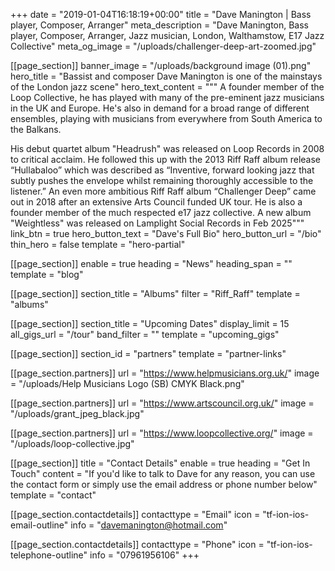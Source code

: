 +++
date = "2019-01-04T16:18:19+00:00"
title = "Dave Manington | Bass player, Composer, Arranger"
meta_description = "Dave Manington, Bass player, Composer, Arranger, Jazz musician, London, Walthamstow, E17 Jazz Collective"
meta_og_image = "/uploads/challenger-deep-art-zoomed.jpg"

[[page_section]]
banner_image = "/uploads/background image (01).png"
hero_title = "Bassist and composer Dave Manington is one of the mainstays of the London jazz scene"
hero_text_content = """
A founder member of the Loop Collective, he has played with many of the pre-eminent jazz musicians in the UK and Europe. He's also in demand for a broad range of different ensembles, playing with musicians from everywhere from South America to the Balkans.

His debut quartet album "Headrush" was released on Loop Records in 2008 to critical acclaim. He followed this up with the 2013 Riff Raff album release “Hullabaloo” which was described as “Inventive, forward looking jazz that subtly pushes the envelope whilst remaining thoroughly accessible to the listener.” An even more ambitious Riff Raff album “Challenger Deep” came out in 2018 after an extensive Arts Council funded UK tour. He is also a founder member of the much respected e17 jazz collective.
A new album "Weightless" was released on Lamplight Social Records in Feb 2025"""
link_btn = true
hero_button_text = "Dave's Full Bio"
hero_button_url = "/bio"
thin_hero = false
template = "hero-partial"

[[page_section]]
enable = true
heading = "News"
heading_span = ""
template = "blog"

[[page_section]]
section_title = "Albums"
filter = "Riff_Raff"
template = "albums"

[[page_section]]
section_title = "Upcoming Dates"
display_limit = 15
all_gigs_url = "/tour"
band_filter = ""
template = "upcoming_gigs"

[[page_section]]
section_id = "partners"
template = "partner-links"

  [[page_section.partners]]
  url = "https://www.helpmusicians.org.uk/"
  image = "/uploads/Help Musicians Logo (SB) CMYK Black.png"

  [[page_section.partners]]
  url = "https://www.artscouncil.org.uk/"
  image = "/uploads/grant_jpeg_black.jpg"

  [[page_section.partners]]
  url = "https://www.loopcollective.org/"
  image = "/uploads/loop-collective.jpg"

[[page_section]]
title = "Contact Details"
enable = true
heading = "Get In Touch"
content = "If you'd like to talk to Dave for any reason, you can use the contact form or simply use the email address or phone number below"
template = "contact"

  [[page_section.contactdetails]]
  contacttype = "Email"
  icon = "tf-ion-ios-email-outline"
  info = "davemanington@hotmail.com"

  [[page_section.contactdetails]]
  contacttype = "Phone"
  icon = "tf-ion-ios-telephone-outline"
  info = "07961956106"
+++

